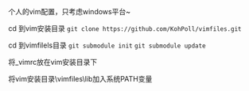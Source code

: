 个人的vim配置，只考虑windows平台~ 

cd 到vim安装目录
`git clone https://github.com/KohPoll/vimfiles.git`

cd 到vimfilels目录
`git submodule init`
`git submodule update`

将_vimrc放在vim安装目录下

将vim安装目录\vimfiles\lib加入系统PATH变量
